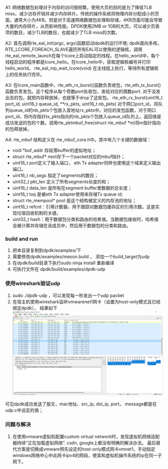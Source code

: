A1: 网络数据包处理对于内存的访问很频繁，使用大页的目的是为了降低TLB miss，减少访存开销并减少内存碎片。传统的操作系统将物理内存分配成小的页面，通常大小为4KB。但是对于高速网络数据包处理和存储，4KB页面可能会导致大量的内存碎片，从而影响性能。DPDK使用2MB or 1GB的大页，可以减少页表项的数目，减少TLB的数目，也就减少了TLB miss的次数。

A2: 首先调用rte_eal_init(argc, argv)函数启动dpdk的运行环境; dpdk面向多核，RTE_LCORE_FOREACH_SLAVE遍历所有EAL可以使用的逻辑核，调用rte_eal_remote_launch在每个lcore上启动指定的线程。在hello_world中，每个线程启动的程序都是lcore_hello。在lcore_hello中，获取逻辑核编号并打印hello_world。 rte_eal_mp_wait_lcore(void) 在主线程上执行，等待所有逻辑核上的任务执行完毕。

A3:  在lcore_main函数中，rte_eth_rx_burst()函数负责收包，rte_eth_tx_burst()函数负责发包。这个程序从每个奇数port处收包，发给对应的偶数port. 对于没发出去的包，就把内存释放掉，也就等于drop了这些包。 rte_eth_rx_burst(uint16_t port_id, uint16_t queue_id, **rx_pkts, uint16_t nb_pkts) 对于网口port_id，将队列queue_id的nb_pkts个包放入首地址rx_pkts中。对应的发包函数，对于网口port_id，将内存指针tx_pkts指向的nb_pkts个包放入queue_id队列上。返回值是成功发送的包的个数。调用rte_pktmbuf_free(struct rte_mbuf *m)将m指针指向的包释放掉。

A4:  rte_mbuf 结构定义在 rte_mbuf_core.h中。其中有几个关键的数据域：
- void *buf_addr 存段落buffer的虚拟地址； 
- struct rte_mbuf* next存下一个packet对应的mbuf指针； 
- uint16_t port定义了输入端口， eth Tx adapter同样也使用这个域来定义输出端口。
- uint16_t nb_segs 指定了segments的数目；
- uint32_t pkt_len 定义了所有segments长度的和； 
- uint16_t data_len  是所有在segment buffer里数据的总长度；
- uint16_t txq 是被eth Tx adapter使用来存储Tx queue id;
- struct rte_mempool* pool 是这个结构被定义的内存池的地址；
- uint16_t refcnt：引用计数器，用于跟踪对数据包缓存区的引用次数。这是实现垃圾回收机制的关键。
- uint32_t hash：用于数据包分类和路由的哈希值。当数据包接收时，哈希值会被计算并存储在该成员中，然后用于数据包的分类和路由。

### build and run
1. 把本目录复制到dpdk/examples/下
2. 需要修改dpdk/examples/meson.build ， 添加一个build_target为udp
3. 在dpdk/build目录下执行sudo ninja install 重新编译
4. 可执行文件在 dpdk/build/examples/dpdk-udp

### 使用wireshark验证udp

1. sudo ./dpdk-udp ，可以发现每一秒发出一个udp packet
2. 在宿主机使用wireshark监听vmwarenet1网卡（设置为host-only模式且已经绑定dpdk），
结果如下
![../fig1.png](fig1.png )

可见dpdk成功发送了报文，mac地址、src_ip, dst_ip, port， message都是在udp.c中设定的值；

### 问题与解决
1. 在使用vmware虚拟机配置custom virtual network时，发现虚拟机网络适配器持续“正在加载虚拟网络”. csdn, google上都没有明确的解决办法。
最后替代方案是切换成vmware预先设定的host-only模式网卡vmnet1，手动指定windows网络中心中此网卡ipv4的网段，使其和虚拟机操作系统的ip在同一子网下。
